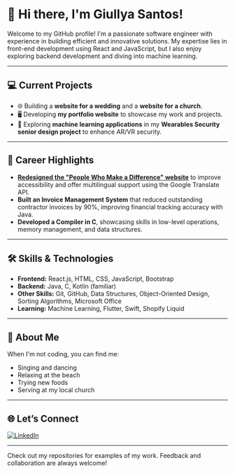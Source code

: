 # 👋 Hi there, I'm Giullya Santos!  

Welcome to my GitHub profile! I'm a passionate software engineer with experience in building efficient and innovative solutions. My expertise lies in front-end development using React and JavaScript, but I also enjoy exploring backend development and diving into machine learning.  

---

## 💻 Current Projects  
- 🌐 Building a **website for a wedding** and a **website for a church**.  
- 🖥️ Developing **my portfolio website** to showcase my work and projects.  
- 🤖 Exploring **machine learning applications** in my **Wearables Security senior design project** to enhance AR/VR security.  

---

## 🎯 Career Highlights  
- **[Redesigned the "People Who Make a Difference" website](https://peoplewhomakeadifference.org)** to improve accessibility and offer multilingual support using the Google Translate API.
- **Built an Invoice Management System** that reduced outstanding contractor invoices by 90%, improving financial tracking accuracy with Java.  
- **Developed a Compiler in C**, showcasing skills in low-level operations, memory management, and data structures.

---

## 🛠️ Skills & Technologies  
- **Frontend:** React.js, HTML, CSS, JavaScript, Bootstrap  
- **Backend:** Java, C, Kotlin (familiar)  
- **Other Skills:** Git, GitHub, Data Structures, Object-Oriented Design, Sorting Algorithms, Microsoft Office  
- **Learning:** Machine Learning, Flutter, Swift, Shopify Liquid  

---

## 🌟 About Me  
When I'm not coding, you can find me:  
- Singing and dancing  
- Relaxing at the beach  
- Trying new foods
- Serving at my local church

---

## 🌐 Let’s Connect  
[![LinkedIn](https://img.shields.io/badge/LinkedIn-Connect-blue)](https://www.linkedin.com/in/giullya-souza-santos-01668a23b/)  

---
Check out my repositories for examples of my work. Feedback and collaboration are always welcome!
